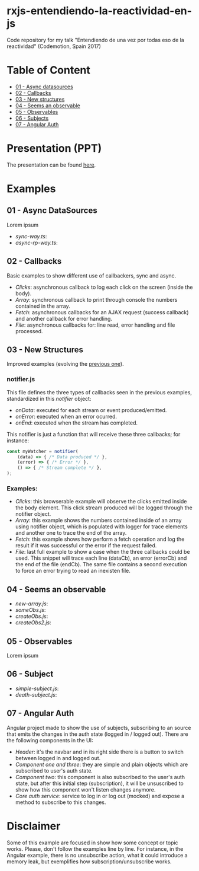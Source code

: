 # rxjs-entendiendo-la-reactividad-en-js
Code repository for my talk "Entendiendo de una vez por todas eso de la reactividad" (Codemotion, Spain 2017)

# Table of Content
- [01 - Async datasources](#01)
- [02 - Callbacks](#02)
- [03 - New structures](#03)
- [04 - Seems an observable](#04)
- [05 - Observables](#05)
- [06 - Subjects](#06)
- [07 - Angular Auth](#07)

# Presentation (PPT)
The presentation can be found [here](https://www.slideshare.net/sema_hkd/entendiendo-la-reactividad-de-una-vez-por-todas-code-motion17).

# Examples
## 01 - Async DataSources <div id="01" />
Lorem ipsum
- *sync-way.ts*:
- *async-rp-way.ts*:

## 02 - Callbacks <div id="02" />
Basic examples to show different use of callbackers, sync and async.
- *Clicks*: asynchronous callback to log each click on the screen (inside the body).
- *Array*: synchronous callback to print through console the numbers contained in the array.
- *Fetch*: asynchronous callbacks for an AJAX request (success callback) and another callback for error handling.
- *File*: asynchronous callbacks for: line read, error handling and file processed.

## 03 - New Structures <div id="03" />
Improved examples (evolving the [previous one](#02)).
### notifier.js
This file defines the three types of callbacks seen in the previous examples, standardized in this *notifier* object:
- *onData*: executed for each stream or event produced/emitted.
- *onError*: executed when an error ocurred.
- *onEnd*: executed when the stream has completed.

This notifier is just a function that will receive these three callbacks; for instance:
```js
const myWatcher = notifier(
    (data) => { /* Data produced */ },
    (error) => { /* Error */ },
    () => { /* Stream complete */ },
);
```

### Examples:
- *Clicks*: this browserable example will observe the clicks emitted inside the body element. This click stream produced will be logged through the notifier object.
- *Array*: this example shows the numbers contained inside of an array using notifier object, which is populated with logger for trace elements and another one to trace the end of the array.
- *Fetch*: this example shows how perform a fetch operation and log the result if it was successful or the error if the request failed.
- *File*: last full example to show a case when the three callbacks could be used. This snippet will trace each line (dataCb), an error (errorCb) and the end of the file (endCb). The same file contains a second execution to force an error trying to read an inexisten file.

## 04 - Seems an observable <div id="04" />
- *new-array.js*:
- *someObs.js*:
- *createObs.js*:
- *createObs2.js*:

## 05 - Observables <div id="05" />
Lorem ipsum

## 06 - Subject <div id="06" />
- *simple-subject.js*:
- *death-subject.js*:

## 07 - Angular Auth <div id="07" />
Angular project made to show the use of subjects, subscribing to an source that emits the changes in the auth state (logged in / logged out). There are the following components in the UI:
- *Header*: it's the navbar and in its right side there is a button to switch between logged in and logged out.
- *Component one and three*: they are simple and plain objects which are subscribed to user's auth state.
- *Component two*: this component is also subscribed to the user's auth state, but after this initial step (subscription), it will be unsuscribed to show how this component won't listen changes anymore.
- *Core auth service*: service to log in or log out (mocked) and expose a method to subscribe to this changes.

# Disclaimer
Some of this example are focused in show how some concept or topic works. Please, don't follow the examples line by line. For instance, in the Angular example, there is no unsubscribe action, what it could introduce a memory leak, but exemplifies how subscription/unsubscribe works.